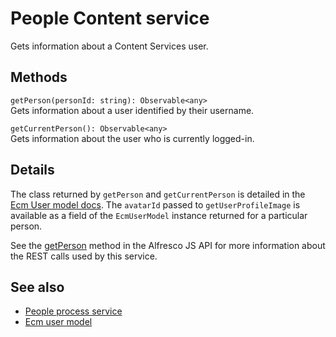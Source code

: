 # People Content service

Gets information about a Content Services user.

## Methods

`getPerson(personId: string): Observable<any>`<br/>
Gets information about a user identified by their username.

`getCurrentPerson(): Observable<any>`<br/>
Gets information about the user who is currently logged-in.

## Details

The class returned by `getPerson` and `getCurrentPerson` is detailed
in the [Ecm User model docs](ecm-user.model.md). The `avatarId` passed to
`getUserProfileImage` is available as a field of the `EcmUserModel` instance
returned for a particular person.

See the
[getPerson](https://github.com/Alfresco/alfresco-js-api/blob/master/src/alfresco-core-rest-api/docs/PeopleApi.md#getPerson)
method in the Alfresco JS API for more information about the REST calls used by this service.

<!-- Don't edit the See also section. Edit seeAlsoGraph.json and run config/generateSeeAlso.js -->
<!-- seealso start -->
## See also

- [People process service](people-process.service.md)
- [Ecm user model](ecm-user.model.md)
<!-- seealso end -->